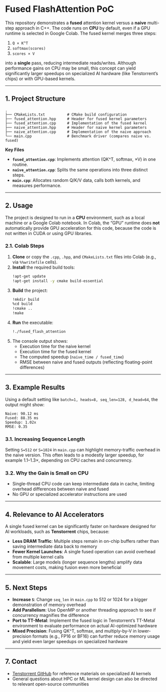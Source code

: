 # Fused FlashAttention PoC

This repository demonstrates a **fused** attention kernel versus a **naive** multi-step approach in C++. The code runs on **CPU** by default, even if a GPU runtime is selected in Google Colab. The fused kernel merges three steps:

1. `Q × K^T`  
2. `softmax(scores)`  
3. `scores × V`  

into a **single** pass, reducing intermediate reads/writes. Although performance gains on CPU may be small, this concept can yield significantly larger speedups on specialized AI hardware (like Tenstorrent’s chips) or with GPU-based kernels.

---

## 1. Project Structure

```
.
├── CMakeLists.txt          # CMake build configuration
├── fused_attention.hpp     # Header for fused kernel parameters
├── fused_attention.cpp     # Implementation of the fused kernel
├── naive_attention.hpp     # Header for naive kernel parameters
├── naive_attention.cpp     # Implementation of the naive approach
└── main.cpp                # Benchmark driver (compares naive vs. fused)
```

**Key Files**  
- **`fused_attention.cpp`**: Implements attention (QK^T, softmax, ×V) in one routine.  
- **`naive_attention.cpp`**: Splits the same operations into three distinct steps.  
- **`main.cpp`**: Allocates random Q/K/V data, calls both kernels, and measures performance.

---

## 2. Usage

The project is designed to run in a **CPU** environment, such as a local machine or a Google Colab notebook. In Colab, the “GPU” runtime does **not** automatically provide GPU acceleration for this code, because the code is not written in CUDA or using GPU libraries.

### 2.1. Colab Steps

1. **Clone** or copy the `.cpp`, `.hpp`, and `CMakeLists.txt` files into Colab (e.g., via `%%writefile` cells).  
2. **Install** the required build tools:
   ```bash
   !apt-get update
   !apt-get install -y cmake build-essential
   ```
3. **Build** the project:
   ```bash
   !mkdir build
   %cd build
   !cmake ..
   !make
   ```
4. **Run** the executable:
   ```bash
   !./fused_flash_attention
   ```
5. The console output shows:
   - Execution time for the naive kernel  
   - Execution time for the fused kernel  
   - The computed speedup (`naive_time / fused_time`)  
   - RMSE between naive and fused outputs (reflecting floating-point differences)

---

## 3. Example Results

Using a default setting like `batch=1, heads=8, seq_len=128, d_head=64`, the output might show:

```
Naive: 90.12 ms
Fused: 88.35 ms
Speedup: 1.02x
RMSE: 0.35
```

### 3.1. Increasing Sequence Length

Setting `S=512` or `S=1024` in `main.cpp` can highlight memory-traffic overhead in the naive version. This often leads to a modestly larger speedup, for example 1.1–1.3×, depending on CPU caches and concurrency.

### 3.2. Why the Gain is Small on CPU

- Single-thread CPU code can keep intermediate data in cache, limiting overhead differences between naive and fused  
- No GPU or specialized accelerator instructions are used

---

## 4. Relevance to AI Accelerators

A single fused kernel can be significantly faster on hardware designed for AI workloads, such as **Tenstorrent** chips, because:

- **Less DRAM Traffic**: Multiple steps remain in on-chip buffers rather than saving intermediate data back to memory  
- **Fewer Kernel Launches**: A single fused operation can avoid overhead from multiple kernel calls  
- **Scalable**: Large models (longer sequence lengths) amplify data movement costs, making fusion even more beneficial

---

## 5. Next Steps

- **Increase `S`**: Change `seq_len` in `main.cpp` to 512 or 1024 for a bigger demonstration of memory overhead  
- **Add Parallelism**: Use OpenMP or another threading approach to see if concurrency magnifies the difference  
- **Port to TT-Metal**: Implement the fused logic in Tenstorrent’s TT-Metal environment to evaluate performance on actual AI-optimized hardware  
- **Mixed Precision**: Fusing QK^T, softmax, and multiply-by-V in lower-precision formats (e.g., FP16 or BF16) can further reduce memory usage and yield even larger speedups on specialized hardware

---

## 7. Contact

- [Tenstorrent GitHub](https://github.com/tenstorrent/tt-metal) for reference materials on specialized AI kernels  
- General questions about HPC or ML kernel design can also be directed to relevant open-source communities
```
